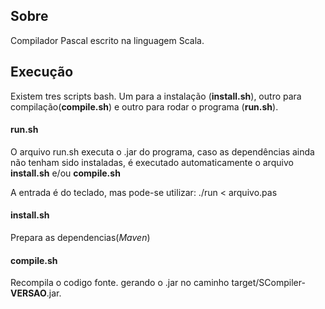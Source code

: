 ## Sobre
Compilador Pascal escrito na linguagem Scala.


## Execução

Existem tres scripts bash. 
Um para a instalação (**install.sh**), outro para compilação(**compile.sh**) e outro para rodar o programa (**run.sh**).



#### run.sh
O arquivo run.sh executa o .jar do programa, caso as dependências ainda não tenham sido instaladas, é executado automaticamente o arquivo **install.sh** e/ou **compile.sh**

A entrada é do teclado, mas pode-se utilizar: ./run < arquivo.pas


#### install.sh
Prepara as dependencias(*Maven*)


#### compile.sh
Recompila o codigo fonte. gerando o .jar no caminho target/SCompiler-**VERSAO**.jar.
